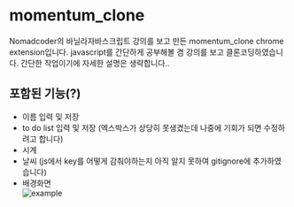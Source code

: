 # momentum_clone
Nomadcoder의 바닐라자바스크립트 강의를 보고 만든 momentum_clone  chrome extension입니다.
javascript를 간단하게 공부해볼 겸 강의를 보고 클론코딩하였습니다. 간단한 작업이기에 자세한 설명은 생략합니다.. 

## 포함된 기능(?)
* 이름 입력 및 저장 
* to do list 입력 및 저장 (엑스박스가 상당히 못생겼는데 나중에 기회가 되면 수정하려고 합니다)
* 시계
* 날씨 (js에서 key를 어떻게 감춰야하는지 아직 알지 못하여 gitignore에 추가하였습니다)
* 배경화면  
![example](https://user-images.githubusercontent.com/63198075/82460396-1009d900-9af4-11ea-9aa3-659dafa5d6ad.png)

